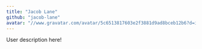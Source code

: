 ```yaml
---
title: "Jacob Lane"
github: "jacob-lane"
avatar: "//www.gravatar.com/avatar/5c6513817603e2f3881d9ad8bceb12b6?d=identicon"
---
```


User description here!
